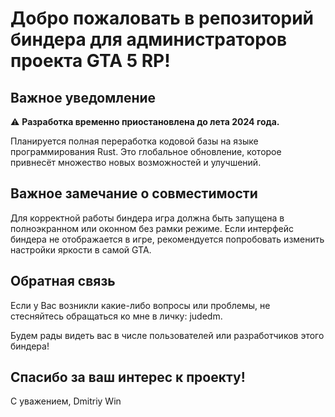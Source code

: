 # Добро пожаловать в репозиторий биндера для администраторов проекта GTA 5 RP! 

## Важное уведомление

⚠️ **Разработка временно приостановлена до лета 2024 года.**

Планируется полная переработка кодовой базы на языке программирования Rust. Это глобальное обновление, которое привнесёт множество новых возможностей и улучшений.

## Важное замечание о совместимости

Для корректной работы биндера игра должна быть запущена в полноэкранном или оконном без рамки режиме. Если интерфейс биндера не отображается в игре, рекомендуется попробовать изменить настройки яркости в самой GTA.

## Обратная связь

Если у Вас возникли какие-либо вопросы или проблемы, не стесняйтесь обращаться ко мне в личку: judedm.

Будем рады видеть вас в числе пользователей или разработчиков этого биндера!

## Спасибо за ваш интерес к проекту!

С уважением,
Dmitriy Win
